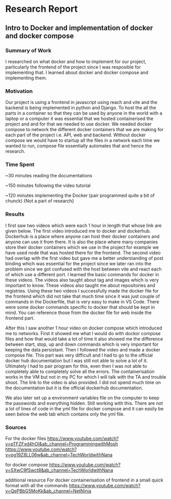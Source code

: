 # Research Report

## Intro to Docker and implementation of docker and docker compose

### Summary of Work

I researched on what docker and how to implement for our project, particularly the frontend of the project since I was resposible for implementing that. I learned about docker and docker compose and implementing them.

### Motivation

Our project is using a frontend in javascript using reach and vite and the backend is being implemented in python and Django. To host the all the parts in a container so that they can be used by anyone in the world with a laptop or a computer it was essential that we hosted containerised the project and and for that we needed to use docker. We needed docker compose to network the different docker containers that we are making for each part of the project i.e. API, web and backend. Without docker compose we would have to startup all the files in a network each time we wanted to run, compose file essentially automates that and hence the research.

### Time Spent

~30 minutes reading the documentations

~150 minutes following the video tutorial

~120 minutes implementing the Docker (pair programmed quite a bit of chunck) {Not a part of research}

### Results

I first saw two videos which were each 1 hour in length that whose link are given below. The first video introduced me to docker and dockerhub. Dockerhub is a place where anyone can host their docker containers and anyone can use it from there. It is also the place where many companies store their docker containers which we use in the project for example we have used node that was hosted there for the frontend.
The second video had overlap with the first video but gave me a better understanding of post binding which was essential for the project since we later ran into the problem since we got confused with the host between vite and react each of which use a different port. I learned the basic commands for docker in these videos. The videos also taught about tag and images which is very important to know. These videos also taught me about repositories and registries.
Using these two videos I successfully made the docker file for the frontend which did not take that much time since it was just couple of commands in the  Dockerfile, that is very easy to make in VS Code. There were some docker commands specific to docker that should be kept in mind. You can reference those from the docker file for web inside the frontend part.

After this I saw another 1 hour video on docker compose which introduced me to networks. First it showed me what I would do with dockor compose files and how that would take a lot of time it also showed me the difference between start, stop, up and down commands which is very important for keeping the data persistant. Then I followed the video and made a docker compose file. This part was very difficult and I had to go to the official docker hub documentation but I was still not able to solve a lot of it. Ultimately I had to pair program for this, even then I was not able to completely able to completely solve all the errors. The containerisation works in the VM but not in my PC for which I will talk with the TA and trouble shoot. The link to the video is also provided. I did not spend much time on the documentation but it is the official dockerhub documentation.

We also later set up a environment variables file on the computer to keep the passwords and everything hidden. Still working with this. There are not a lot of lines of code in the yml file for docker compose and it can easily be seen below the web tab which contains only the yml file.


### Sources

For the docker files
https://www.youtube.com/watch?v=pTFZFxd4hOI&ab_channel=ProgrammingwithMosh
https://www.youtube.com/watch?v=pg19Z8LL06w&ab_channel=TechWorldwithNana

for docker compose
https://www.youtube.com/watch?v=SXwC9fSwct8&ab_channel=TechWorldwithNana

additional resource
For docker containerisation of frontend in a small quick format with all the commands
https://www.youtube.com/watch?v=QePBbG5MoKk&ab_channel=NetNinja
